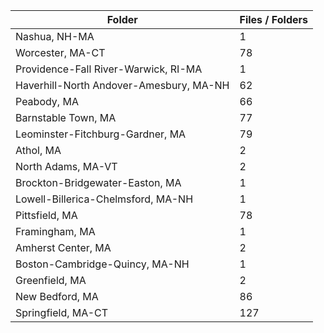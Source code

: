 | Folder                                  |   Files / Folders |
|-----------------------------------------|-------------------|
| Nashua, NH-MA                           |                 1 |
| Worcester, MA-CT                        |                78 |
| Providence-Fall River-Warwick, RI-MA    |                 1 |
| Haverhill-North Andover-Amesbury, MA-NH |                62 |
| Peabody, MA                             |                66 |
| Barnstable Town, MA                     |                77 |
| Leominster-Fitchburg-Gardner, MA        |                79 |
| Athol, MA                               |                 2 |
| North Adams, MA-VT                      |                 2 |
| Brockton-Bridgewater-Easton, MA         |                 1 |
| Lowell-Billerica-Chelmsford, MA-NH      |                 1 |
| Pittsfield, MA                          |                78 |
| Framingham, MA                          |                 1 |
| Amherst Center, MA                      |                 2 |
| Boston-Cambridge-Quincy, MA-NH          |                 1 |
| Greenfield, MA                          |                 2 |
| New Bedford, MA                         |                86 |
| Springfield, MA-CT                      |               127 |